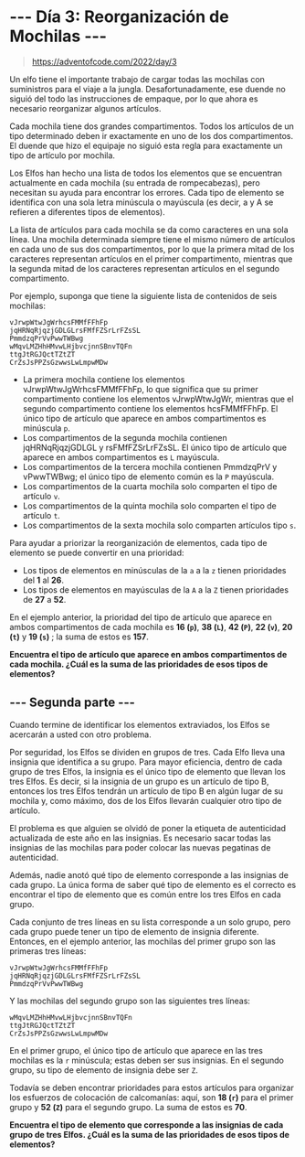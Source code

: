 # __--- Día 3: Reorganización de Mochilas ---__

> https://adventofcode.com/2022/day/3

Un elfo tiene el importante trabajo de cargar todas las mochilas con suministros para el viaje a la jungla. Desafortunadamente, ese duende no siguió del todo las instrucciones de empaque, por lo que ahora es necesario reorganizar algunos artículos.

Cada mochila tiene dos grandes compartimentos. Todos los artículos de un tipo determinado deben ir exactamente en uno de los dos compartimentos. El duende que hizo el equipaje no siguió esta regla para exactamente un tipo de artículo por mochila.

Los Elfos han hecho una lista de todos los elementos que se encuentran actualmente en cada mochila (su entrada de rompecabezas), pero necesitan su ayuda para encontrar los errores. Cada tipo de elemento se identifica con una sola letra minúscula o mayúscula (es decir, a y A se refieren a diferentes tipos de elementos).

La lista de artículos para cada mochila se da como caracteres en una sola línea. Una mochila determinada siempre tiene el mismo número de artículos en cada uno de sus dos compartimentos, por lo que la primera mitad de los caracteres representan artículos en el primer compartimento, mientras que la segunda mitad de los caracteres representan artículos en el segundo compartimento.

Por ejemplo, suponga que tiene la siguiente lista de contenidos de seis mochilas:

```
vJrwpWtwJgWrhcsFMMfFFhFp
jqHRNqRjqzjGDLGLrsFMfFZSrLrFZsSL
PmmdzqPrVvPwwTWBwg
wMqvLMZHhHMvwLHjbvcjnnSBnvTQFn
ttgJtRGJQctTZtZT
CrZsJsPPZsGzwwsLwLmpwMDw
```

- La primera mochila contiene los elementos vJrwpWtwJgWrhcsFMMfFFhFp, lo que significa que su primer compartimento contiene los elementos vJrwpWtwJgWr, mientras que el segundo compartimento contiene los elementos hcsFMMfFFhFp. El único tipo de artículo que aparece en ambos compartimentos es minúscula `p`.
- Los compartimentos de la segunda mochila contienen jqHRNqRjqzjGDLGL y rsFMfFZSrLrFZsSL. El único tipo de artículo que aparece en ambos compartimentos es `L` mayúscula.
- Los compartimentos de la tercera mochila contienen PmmdzqPrV y vPwwTWBwg; el único tipo de elemento común es la `P` mayúscula.
- Los compartimentos de la cuarta mochila solo comparten el tipo de artículo `v`.
- Los compartimentos de la quinta mochila solo comparten el tipo de artículo `t`.
- Los compartimentos de la sexta mochila solo comparten artículos tipo `s`.

Para ayudar a priorizar la reorganización de elementos, cada tipo de elemento se puede convertir en una prioridad:

- Los tipos de elementos en minúsculas de la `a` a la `z` tienen prioridades del __1__ al __26__.
- Los tipos de elementos en mayúsculas de la `A` a la `Z` tienen prioridades de __27__ a __52__.

En el ejemplo anterior, la prioridad del tipo de artículo que aparece en ambos compartimentos de cada mochila es __16 (`p`)__, __38 (`L`)__, __42 (`P`)__, __22 (`v`)__, __20 (`t`)__ y __19 (`s`)__ ; la suma de estos es __157__.

__Encuentra el tipo de artículo que aparece en ambos compartimentos de cada mochila. ¿Cuál es la suma de las prioridades de esos tipos de elementos?__


## __--- Segunda parte ---__
Cuando termine de identificar los elementos extraviados, los Elfos se acercarán a usted con otro problema.

Por seguridad, los Elfos se dividen en grupos de tres. Cada Elfo lleva una insignia que identifica a su grupo. Para mayor eficiencia, dentro de cada grupo de tres Elfos, la insignia es el único tipo de elemento que llevan los tres Elfos. Es decir, si la insignia de un grupo es un artículo de tipo B, entonces los tres Elfos tendrán un artículo de tipo B en algún lugar de su mochila y, como máximo, dos de los Elfos llevarán cualquier otro tipo de artículo.

El problema es que alguien se olvidó de poner la etiqueta de autenticidad actualizada de este año en las insignias. Es necesario sacar todas las insignias de las mochilas para poder colocar las nuevas pegatinas de autenticidad.

Además, nadie anotó qué tipo de elemento corresponde a las insignias de cada grupo. La única forma de saber qué tipo de elemento es el correcto es encontrar el tipo de elemento que es común entre los tres Elfos en cada grupo.

Cada conjunto de tres líneas en su lista corresponde a un solo grupo, pero cada grupo puede tener un tipo de elemento de insignia diferente. Entonces, en el ejemplo anterior, las mochilas del primer grupo son las primeras tres líneas:

```
vJrwpWtwJgWrhcsFMMfFFhFp
jqHRNqRjqzjGDLGLrsFMfFZSrLrFZsSL
PmmdzqPrVvPwwTWBwg
```

Y las mochilas del segundo grupo son las siguientes tres líneas:

```
wMqvLMZHhHMvwLHjbvcjnnSBnvTQFn
ttgJtRGJQctTZtZT
CrZsJsPPZsGzwwsLwLmpwMDw
```

En el primer grupo, el único tipo de artículo que aparece en las tres mochilas es la `r` minúscula; estas deben ser sus insignias. En el segundo grupo, su tipo de elemento de insignia debe ser `Z`.

Todavía se deben encontrar prioridades para estos artículos para organizar los esfuerzos de colocación de calcomanías: aquí, son __18 (`r`)__ para el primer grupo y __52 (`Z`)__ para el segundo grupo. La suma de estos es __70__.

__Encuentra el tipo de elemento que corresponde a las insignias de cada grupo de tres Elfos. ¿Cuál es la suma de las prioridades de esos tipos de elementos?__